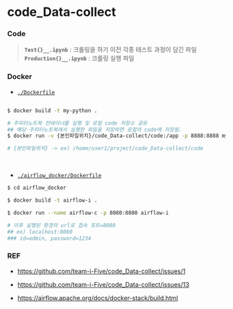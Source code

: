 # code_Data-collect

### Code

> **`Test{}__.ipynb`** : 크롤링을 하기 이전 각종 테스트 과정이 담긴 파일<br/>
> **`Production{}__.ipynb`** : 크롤링 실행 파일


### Docker

- [`./Dockerfile`](https://github.com/team-i-Five/code_Data-collect/blob/main/Dockerfile)

```bash

$ docker build -t my-python .

# 주피터노트북 컨테이너를 실행 및 로컬 code 저장소 공유
## 해당 주피터노트북에서 실행한 파일을 저장하면 로컬의 code에 저장됨.
$ docker run -v {본인파일위치}/code_Data-collect/code:/app -p 8888:8888 my-python

# {본인파일위치} -> ex) /home/user1/project/code_Data-collect/code

```
<br>

- [`./airflow_docker/Dockerfile`](https://github.com/team-i-Five/code_Data-collect/blob/main/airflow_docker/Dockerfile)

```bash
$ cd airflow_docker

$ docker build -t airflow-i .

$ docker run --name airflow-c -p 8080:8080 airflow-i

# 이후 실행된 환경의 url로 접속 포트=8080
## ex) localhost:8080
### id=admin, password=1234
```

### REF

- https://github.com/team-i-Five/code_Data-collect/issues/1

- https://github.com/team-i-Five/code_Data-collect/issues/13

- https://airflow.apache.org/docs/docker-stack/build.html
